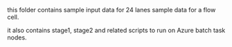 this folder contains sample input data for 24 lanes sample data for a flow cell.

it also contains stage1, stage2 and related scripts to run on Azure batch task nodes.